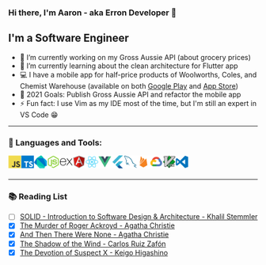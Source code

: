 ### Hi there, I'm Aaron - aka Erron Developer 👋

## I'm a Software Engineer

- 🔭 I’m currently working on my Gross Aussie API (about grocery prices)
- 🌱 I’m currently learning about the clean architecture for Flutter app
- 💻 I have a mobile app for half-price products of Woolworths, Coles, and Chemist Warehouse (available on both [Google Play][halfpricedealsandroid] and [App Store][halfpricedealsios])
- 🥅 2021 Goals: Publish Gross Aussie API and refactor the mobile app
- ⚡ Fun fact: I use Vim as my IDE most of the time, but I'm still an expert in VS Code 😁

---

### 🔨 Languages and Tools:

<img align="left" alt="JavaScript" width="26px" src="./icons/javascript.svg" />
<img align="left" alt="TypeScript" width="26px" src="./icons/typescript.svg" />
<img align="left" alt="Dart" width="26px" src="./icons/dart.svg" />
<img align="left" alt="Node" width="26px" src="./icons/node.svg" />
<img align="left" alt="Express" width="26px" src="./icons/express.svg" />
<img align="left" alt="Angular" width="26px" src="./icons/angular.svg" />
<img align="left" alt="React" width="26px" src="./icons/react.svg" />
<img align="left" alt="Vue" width="26px" src="./icons/vue.svg" />
<img align="left" alt="Flutter" width="26px" src="./icons/flutter.svg" />
<img align="left" alt="MySQL" width="26px" src="./icons/mysql.svg" />
<img align="left" alt="Firebase" width="26px" src="./icons/firebase.svg" />
<img align="left" alt="Google Cloud Platform" width="26px" src="./icons/gcp.svg" />
<img align="left" alt="Vim" width="26px" src="./icons/vim.svg" />
<img align="left" alt="VS Code" width="26px" src="./icons/vscode.svg" />

<br />
<br />

---

### 📚 Reading List

- [ ] [SOLID - Introduction to Software Design & Architecture - Khalil Stemmler][solidbook]
- [x] [The Murder of Roger Ackroyd - Agatha Christie][themurderofrogerackroyd]
- [x] [And Then There Were None - Agatha Christie][solidbook]
- [x] [The Shadow of the Wind - Carlos Ruiz Zafón][theshadowofthewind]
- [x] [The Devotion of Suspect X - Keigo Higashino][thedevotionofsuspectx]

[halfpricedealsandroid]: https://play.google.com/store/apps/details?id=com.erron.halfpricedeals
[halfpricedealsios]: https://apps.apple.com/us/app/half-price-deals/id1518367162
[linkedin]: https://www.linkedin.com/in/aaron-nguyen-an
[solidbook]: https://solidbook.io
[theshadowofthewind]: https://www.goodreads.com/book/show/1232.The_Shadow_of_the_Wind
[thedevotionofsuspectx]: https://www.goodreads.com/book/show/8686068-the-devotion-of-suspect-x
[andthentherewerenone]: https://www.goodreads.com/book/show/16299.And_Then_There_Were_None
[themurderofrogerackroyd]: https://www.goodreads.com/book/show/16328.The_Murder_of_Roger_Ackroyd

<!--
**ntta/ntta** is a ✨ _special_ ✨ repository because its `README.md` (this file) appears on your GitHub profile.

Here are some ideas to get you started:

- 🔭 I’m currently working on ...
- 🌱 I’m currently learning ...
- 👯 I’m looking to collaborate on ...
- 🤔 I’m looking for help with ...
- 💬 Ask me about ...
- 📫 How to reach me: ...
- 😄 Pronouns: ...
- ⚡ Fun fact: ...
-->
